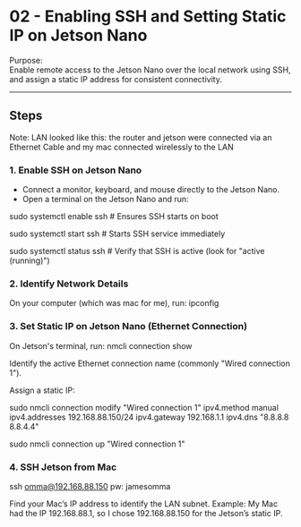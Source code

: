 # 02 - Enabling SSH and Setting Static IP on Jetson Nano

Purpose:  
Enable remote access to the Jetson Nano over the local network using SSH, and assign a static IP address for consistent connectivity.

---

## Steps

Note: LAN looked like this: the router and jetson were connected via an Ethernet Cable and my mac connected wirelessly to the LAN

### 1. Enable SSH on Jetson Nano

- Connect a monitor, keyboard, and mouse directly to the Jetson Nano.
- Open a terminal on the Jetson Nano and run:

sudo systemctl enable ssh   # Ensures SSH starts on boot

sudo systemctl start ssh    # Starts SSH service immediately

sudo systemctl status ssh   # Verify that SSH is active (look for "active (running)")

### 2. Identify Network Details

On your computer (which was mac for me), run:
ipconfig

### 3. Set Static IP on Jetson Nano (Ethernet Connection)

On Jetson's terminal, run: nmcli connection show

Identify the active Ethernet connection name (commonly "Wired connection 1").

Assign a static IP:

sudo nmcli connection modify "Wired connection 1" ipv4.method manual ipv4.addresses 192.168.88.150/24 ipv4.gateway 192.168.1.1 ipv4.dns "8.8.8.8 8.8.4.4"

sudo nmcli connection up "Wired connection 1"

### 4. SSH Jetson from Mac

ssh omma@192.168.88.150
pw: jamesomma

Find your Mac’s IP address to identify the LAN subnet. Example: My Mac had the IP 192.168.88.1, so I chose 192.168.88.150 for the Jetson’s static IP.

